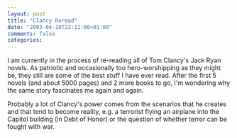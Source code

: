 ```yaml
---
layout: post
title: "Clancy Reread"
date: "2003-04-18T22:11:00+01:00"
comments: false
categories: 
---
```


<p>I am currently in the process of re-reading all of Tom Clancy's Jack Ryan novels. As patriotic and occasionally too hero-worshipping as they might be, they still are some of the best stuff I have ever read. After the first 5 novels (and about 5000 pages) and 2 more books to go, I'm wondering why the same story fascinates me again and again.</p>

<p>Probably a lot of Clancy's power comes from the scenarios that he creates and that tend to become reality, e.g. a terrorist flying an airplane into the Capitol building (in Debt of Honor) or the question of whether terror can be fought with war.</p>

